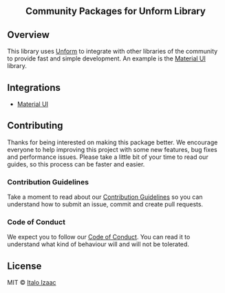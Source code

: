 <h2 align="center">
  Community Packages for Unform Library
</h2>

## Overview

This library uses [Unform](https://github.com/Rocketseat/unform) to integrate with other libraries of the community to provide fast and simple development. An example is the [Material UI](https://material-ui.com) library.

## Integrations

- [Material UI](packages/material-ui)

## Contributing

Thanks for being interested on making this package better. We encourage everyone to help improving this project with some new features, bug fixes and performance issues. Please take a little bit of your time to read our guides, so this process can be faster and easier.

### Contribution Guidelines

Take a moment to read about our [Contribution Guidelines](/.github/CONTRIBUTING.md) so you can understand how to submit an issue, commit and create pull requests.

### Code of Conduct

We expect you to follow our [Code of Conduct](/.github/CODE_OF_CONDUCT.md). You can read it to understand what kind of behaviour will and will not be tolerated.

## License

MIT © [Italo Izaac](https://github.com/italoiz)

